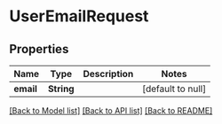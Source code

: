 # UserEmailRequest
## Properties

Name | Type | Description | Notes
------------ | ------------- | ------------- | -------------
**email** | **String** |  | [default to null]

[[Back to Model list]](../README.md#documentation-for-models) [[Back to API list]](../README.md#documentation-for-api-endpoints) [[Back to README]](../README.md)

